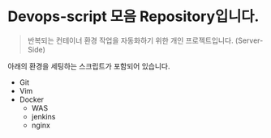 # Devops-script 모음 Repository입니다.

> 반복되는 컨테이너 환경 작업을 자동화하기 위한 개인 프로젝트입니다.
(Server-Side)



아래의 환경을 세팅하는 스크립트가 포함되어 있습니다.
-   Git
-   Vim
-   Docker
    -   WAS
    -   jenkins
    -   nginx
